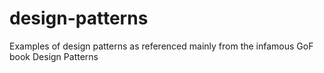 # design-patterns
Examples of design patterns as referenced mainly from the infamous GoF book Design Patterns
